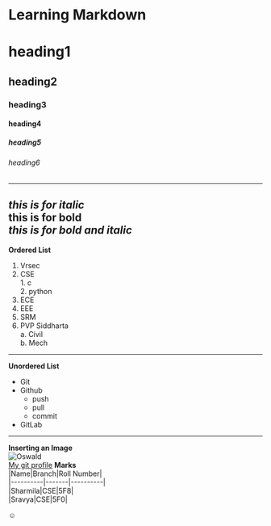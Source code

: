 # Learning Markdown
# heading1
## heading2
### heading3
#### heading4
##### heading5
###### heading6
--------------------------------------------------------------------------------------------------------------------------  
*this is for italic*  
**this is for bold**  
***this is for bold and italic*** 
--------------------------------------------------------------------------------------------------------------------------  
**Ordered List**
1. Vrsec
  1. CSE  
    1. c  
    2. python    
  3. ECE
  4. EEE
2. SRM
3. PVP Siddharta  
  a. Civil  
  b. Mech  
--------------------------------------------------------------------------------------------------------------------------------  
**Unordered List**
* Git  
* Github
  - push  
  - pull
  - commit
* GitLab
--------------------------------------------------------------------------------------------------------------------------------  
**Inserting an Image**  
![Oswald](https://ih1.redbubble.net/image.1262111833.7193/st,small,507x507-pad,600x600,f8f8f8.jpg)  
[My git profile](https://github.com/sharmila02)
**Marks**  
|Name|Branch|Roll Number|  
|----------|-------|----------|  
|Sharmila|CSE|5F8|  
|Sravya|CSE|5F0|  

:relaxed:

